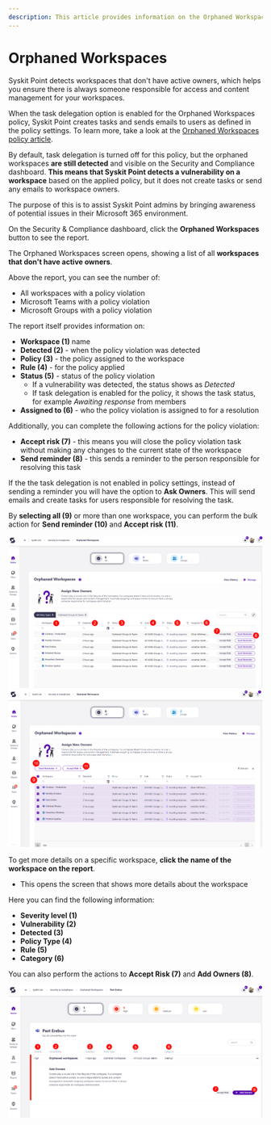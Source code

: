 ```yaml
---
description: This article provides information on the Orphaned Workspaces report.
---
```



# Orphaned Workspaces

Syskit Point detects workspaces that don't have active owners, which helps you ensure there is always someone responsible for access and content management for your workspaces. 

When the task delegation option is enabled for the Orphaned Workspaces policy, Syskit Point creates tasks and sends emails to users as defined in the policy settings. To learn more, take a look at the [Orphaned Workspaces policy article](../../governance-and-automation/automated-workflows/orphaned-resources-admin.md). 

By default, task delegation is turned off for this policy, but the orphaned workspaces **are still detected** and visible on the Security and Compliance dashboard. **This means that Syskit Point detects a vulnerability on a workspace** based on the applied policy, but it does not create tasks or send any emails to workspace owners. 

The purpose of this is to assist Syskit Point admins by
bringing awareness of potential issues in their Microsoft 365 environment. 

On the Security & Compliance dashboard, click the **Orphaned Workspaces** button to see the report.

The Orphaned Workspaces screen opens, showing a list of all **workspaces that don't have active owners**.

Above the report, you can see the number of:
 * All workspaces with a policy violation
 * Microsoft Teams with a policy violation
 * Microsoft Groups with a policy violation

The report itself provides information on:
  * **Workspace (1)** name
  * **Detected (2)** - when the policy violation was detected
  * **Policy (3)** - the policy assigned to the workspace
  * **Rule (4)** - for the policy applied
  * **Status (5)** - status of the policy violation
    * If a vulnerability was detected, the status shows as *Detected*
    * If task delegation is enabled for the policy, it shows the task status, for example *Awaiting response* from members
  * **Assigned to (6)** - who the policy violation is assigned to for a resolution

Additionally, you can complete the following actions for the policy violation:
  * **Accept risk (7)** - this means you will close the policy violation task without making any changes to the current state of the workspace
  * **Send reminder (8)** - this sends a reminder to the person responsible for resolving this task

If the the task delegation is not enabled in policy settings, instead of sending a reminder you will have the option to **Ask Owners**. This will send emails and create tasks for users responsible for resolving the task.

By **selecting all (9)** or more than one workspace, you can perform the bulk action for **Send reminder (10)** and **Accept risk (11)**. 


![Orphaned Workspaces](../../.gitbook/assets/security-compliance-checks_orphaned-workspaces.png)
![Orphaned Workspaces - Bulk](../../.gitbook/assets/security-compliance-checks_orphaned-workspaces-bulk.png)


To get more details on a specific workspace, **click the name of the workspace on the report**.
  * This opens the screen that shows more details about the workspace

Here you can find the following information: 
 * **Severity level (1)**
 * **Vulnerability (2)**
 * **Detected (3)**
 * **Policy Type (4)**
 * **Rule (5)**
 * **Category (6)**

 You can also perform the actions to **Accept Risk (7)** and **Add Owners (8)**. 

![Orphaned Workspaces - More Details](../../.gitbook/assets/security-compliance-checks_orphaned-workspaces-details.png)

